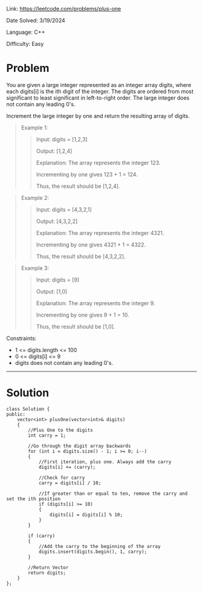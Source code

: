 Link: https://leetcode.com/problems/plus-one

Date Solved: 3/19/2024

Language: C++

Difficulty: Easy

# Problem

You are given a large integer represented as an integer array digits, where each digits[i] is the ith digit of the integer. The digits are ordered from most significant to least significant in left-to-right order. The large integer does not contain any leading 0's.

Increment the large integer by one and return the resulting array of digits.

>Example 1:
>
>>Input: digits = [1,2,3]
>>
>>Output: [1,2,4]
>>
>>Explanation: The array represents the integer 123.
>>
>>Incrementing by one gives 123 + 1 = 124.
>>
>>Thus, the result should be [1,2,4].

>Example 2:
>
>>Input: digits = [4,3,2,1]
>>
>>Output: [4,3,2,2]
>>
>>Explanation: The array represents the integer 4321.
>>
>>Incrementing by one gives 4321 + 1 = 4322.
>>
>>Thus, the result should be [4,3,2,2].

>Example 3:
>
>>Input: digits = [9]
>>
>>Output: [1,0]
>>
>>Explanation: The array represents the integer 9.
>>
>>Incrementing by one gives 9 + 1 = 10.
>>
>>Thus, the result should be [1,0].
 
Constraints:

- 1 <= digits.length <= 100
- 0 <= digits[i] <= 9
- digits does not contain any leading 0's.

---

# Solution

```
class Solution {
public:
    vector<int> plusOne(vector<int>& digits) 
    {
        //Plus One to the digits
        int carry = 1;

        //Go through the digit array backwards
        for (int i = digits.size() - 1; i >= 0; i--)
        {
            //First iteration, plus one. Always add the carry
            digits[i] += (carry);

            //Check for carry
            carry = digits[i] / 10;

            //If greater than or equal to ten, remove the carry and set the ith position
            if (digits[i] >= 10)
            {
                digits[i] = digits[i] % 10;
            }
        }    

        if (carry)
        {
            //Add the carry to the beginning of the array
            digits.insert(digits.begin(), 1, carry);
        }

        //Return Vector
        return digits;
    }
};
```
